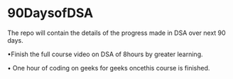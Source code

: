 # 90DaysofDSA
The repo will contain the details of the progress made in DSA over next 90 days. 
  
  •Finish the full course video on DSA of 8hours by greater learning. 
  
  • One hour of coding on geeks for geeks oncethis course is finished. 
